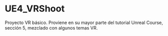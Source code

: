 # UE4_VRShoot
Proyecto VR básico. Proviene en su mayor parte del tutorial Unreal Course, sección 5, mezclado con algunos temas VR.
